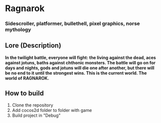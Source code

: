# Ragnarok
### Sidescroller, platformer, bullethell, pixel graphics, norse mythology
## Lore (Description)
#### In the twilight battle, everyone will fight: the living against the dead, aces against jotuns, baths against chthonic monsters. The battle will go on for days and nights, gods and jotuns will die one after another, but there will be no end to it until the strongest wins. This is the current world. The world of RAGNAROK.
## How to build 
1. Clone the repository 
2. Add cocos2d folder to folder with game 
3. Build project in "Debug"
